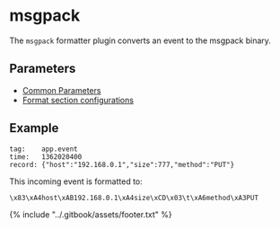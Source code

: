 # msgpack

The `msgpack` formatter plugin converts an event to the msgpack binary.

## Parameters

* [Common Parameters](../configuration/plugin-common-parameters.md)
* [Format section configurations](../configuration/format-section.md)

## Example

```text
tag:    app.event
time:   1362020400
record: {"host":"192.168.0.1","size":777,"method":"PUT"}
```

This incoming event is formatted to:

```text
\x83\xA4host\xAB192.168.0.1\xA4size\xCD\x03\t\xA6method\xA3PUT
```

{% include "../.gitbook/assets/footer.txt" %}
